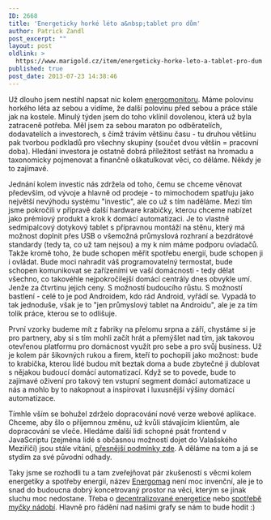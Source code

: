```yaml
---
ID: 2668
title: 'Energeticky horké léto a&nbsp;tablet pro dům'
author: Patrick Zandl
post_excerpt: ""
layout: post
oldlink: >
  https://www.marigold.cz/item/energeticky-horke-leto-a-tablet-pro-dum
published: true
post_date: 2013-07-23 14:38:46
---
```

<p>Už dlouho jsem nestihl napsat nic kolem <a href="http://www.energomonitor.cz">energomonitoru</a>. Máme polovinu horkého léta az sebou a vidíme, že další polovinu před sebou a práce stále jak na kostele. Minulý týden jsem do toho vklínil dovolenou, která už byla zatraceně potřeba. Měl jsem za sebou maraton po odběratelích, dodavatelích a investorech, s čímž trávím většinu času - tu druhou většinu pak tvorbou podkladů pro všechny skupiny (součet dvou většin = pracovní doba). Hledání investora je ostatně dobrá příležitost setřást na hromadu a taxonomicky pojmenovat a finančně oškatulkovat věci, co děláme. Někdy je to zajímavé. </p>


<p>Jednání kolem investic nás zdržela od toho, čemu se chceme věnovat především, od vývoje a hlavně od prodeje - to mimochodem spatřuju jako největší nevýhodu systému "investic", ale co už s tím naděláme. Mezi tím jsme pokročili v přípravě další hardware krabičky, kterou chceme nabízet jako prémiový produkt a krok k domácí automatizaci. Je to vlastně sedmipalcový dotykový tablet s přípravnou montáží na stěnu, který má možnost doplnit přes USB o všemožná průmyslová rozhraní a bezdrátové standardy (tedy ta, co už tam nejsou) a my k nim máme podporu ovladačů. Takže kromě toho, že bude schopen měřit spotřebu energií, bude schopen ji i ovládat. Bude moci nahradit váš programovatelný termostat, bude schopen komunikovat se zařízeními ve vaší domácnosti - tedy dělat všechno, co takovéhle nejpokročilejší domácí centrály dnes obvykle umí. Jenže za čtvrtinu jejich ceny. S možností budoucího růstu. S možností bastlení - celé to je pod Androidem, kdo rád Android, vyřádí se. Vypadá to tak jednoduše, však je to "jen průmyslový tablet na Androidu", ale je za tím tolik práce, kterou se to odlišuje.</p>

<p>První vzorky budeme mít z fabriky na přelomu srpna a září, chystáme si je pro partnery, aby si s tím mohli začít hrát a přemýšlet nad tím, jak takovou otevřenou platformu pro domácnost využít pro sebe a pro svůj business. Už je kolem pár šikovných rukou a firem, kteří to pochopili jako možnost: bude to krabička, kterou lidé budou mít beztak doma a bude zbytečné ji dublovat s nějakou budoucí domácí automatizací. Když se to povede, bude to zajímavé oživení pro takový ten vstupní segment domácí automatizace u nás a mohlo by to nakopnout a inspirovat i luxusnější výšiny domácí automatizace.</p>

<p>Tímhle vším se bohužel zdrželo dopracování nové verze webové aplikace. Chceme, aby šlo o příjemnou změnu, už kvůli stávajícím klientům, ale dopracování se vleče. Hledáme další lidi schopné psát frontend v JavaScriptu (zejména lidé s občasnou možností dojet do Valašského Meziříčí) jsou stále vítání, <a href="http://www.marigold.cz/item/hledame-do-energomonitoru-frontend-javascriptistu-aby-nam-pomohl-zmenit-energetiku">přesnější podmínky zde</a>. A děláme na tom a já se stydím za své původní odhady.</p>

<p>Taky jsme se rozhodli tu a tam zveřejňovat pár zkušeností s věcmi kolem energetiky a spotřeby energií, název <a href="http://www.energomag.cz">Energomag</a> není moc invenční, ale je to snad do budoucna dobrý koncetrovaný prostor na věci, kterým se jinak sluchu moc nedostane. Třeba o <a href="http://www.energomag.cz/clanek/decentralizovana-energetika">decentralizované energetice</a> nebo <a href="http://www.energomag.cz/clanek/jak-vypada-skutecna-spotreba-mycky-na-nadobi">spotřebě myčky nádobí</a>. Hlavně pro řádění nad našimi grafy se nám to bude hodit :)</p>
